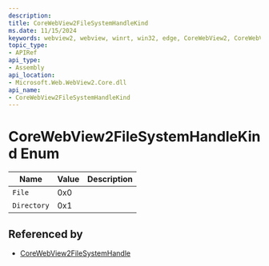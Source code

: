 ```yaml
---
description: 
title: CoreWebView2FileSystemHandleKind
ms.date: 11/15/2024
keywords: webview2, webview, winrt, win32, edge, CoreWebView2, CoreWebView2Controller, browser control, edge html, CoreWebView2FileSystemHandleKind
topic_type:
- APIRef
api_type:
- Assembly
api_location:
- Microsoft.Web.WebView2.Core.dll
api_name:
- CoreWebView2FileSystemHandleKind
---
```


# CoreWebView2FileSystemHandleKind Enum

| Name |  Value | Description |
|--|--|--|
|`File` | 0x0  |  |
|`Directory` | 0x1  |  |


## Referenced by

- [CoreWebView2FileSystemHandle](corewebview2filesystemhandle.md)
